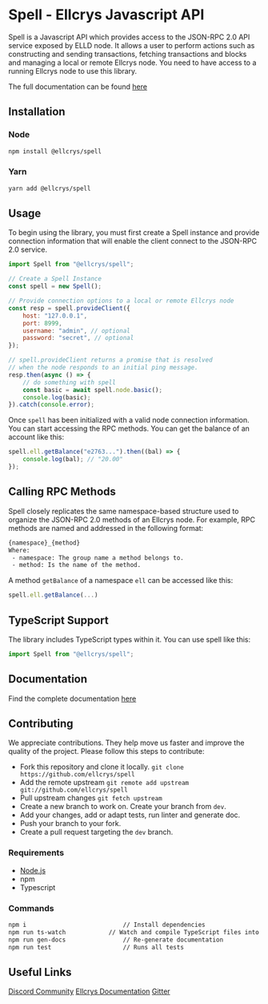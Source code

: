 # Spell - Ellcrys Javascript API

Spell is a Javascript API which provides access to the JSON-RPC 2.0 API service exposed by ELLD node. It allows a user to perform actions such as constructing and sending transactions, fetching transactions and blocks and managing a local or remote Ellcrys node. You need to have access to a running Ellcrys node to use this library.

The full documentation can be found [here](https://ellcrys.github.io/spell)

## Installation

### Node

```sh
npm install @ellcrys/spell
```

### Yarn

```sh
yarn add @ellcrys/spell
```

## Usage

To begin using the library, you must first create a Spell instance and provide connection information that will enable the client connect to the JSON-RPC 2.0 service.

```javascript
import Spell from "@ellcrys/spell";

// Create a Spell Instance
const spell = new Spell();

// Provide connection options to a local or remote Ellcrys node
const resp = spell.provideClient({
	host: "127.0.0.1",
	port: 8999,
	username: "admin", // optional
	password: "secret", // optional
});

// spell.provideClient returns a promise that is resolved
// when the node responds to an initial ping message.
resp.then(async () => {
	// do something with spell
	const basic = await spell.node.basic();
	console.log(basic);
}).catch(console.error);
```

Once `spell` has been initialized with a valid node connection information. You can start accessing the RPC methods. You can get the balance of an account like this:

```javascript
spell.ell.getBalance("e2763...").then((bal) => {
	console.log(bal); // "20.00"
});
```

## Calling RPC Methods

Spell closely replicates the same namespace-based structure used to organize the JSON-RPC 2.0 methods of an Ellcrys node. For example, RPC methods are named and addressed in the following format:

```txt
{namespace}_{method}
Where:
 - namespace: The group name a method belongs to.
 - method: Is the name of the method.
```

A method `getBalance` of a namespace `ell` can be accessed like this:

```javascript
spell.ell.getBalance(...)
```

## TypeScript Support

The library includes TypeScript types within it. You can use spell like this:

```javascript
import Spell from "@ellcrys/spell";
```

## Documentation

Find the complete documentation [here](https://ellcrys.github.io/spell)

## Contributing

We appreciate contributions. They help move us faster and improve the quality of the project. Please follow this steps to contribute:

-   Fork this repository and clone it locally.
    `git clone https://github.com/ellcrys/spell`
-   Add the remote upstream
    `git remote add upstream git://github.com/ellcrys/spell`
-   Pull upstream changes
    `git fetch upstream`
-   Create a new branch to work on. Create your branch from `dev`.
-   Add your changes, add or adapt tests, run linter and generate doc.
-   Push your branch to your fork.
-   Create a pull request targeting the `dev` branch.

### Requirements

-   [Node.js](https://nodejs.org/)
-   npm
-   Typescript

### Commands

```sh
npm i   						// Install dependencies
npm run ts-watch 			// Watch and compile TypeScript files into `lib`
npm run gen-docs				// Re-generate documentation
npm run test					// Runs all tests
```

## Useful Links

[Discord Community](https://discord.gg/QH2n2hT)
[Ellcrys Documentation](https://docs.ellcrys.org)
[Gitter](https://gitter.im/ellnet)
